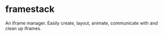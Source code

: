 # framestack
An iframe manager. Easily create, layout, animate, communicate with and clean up iframes.
